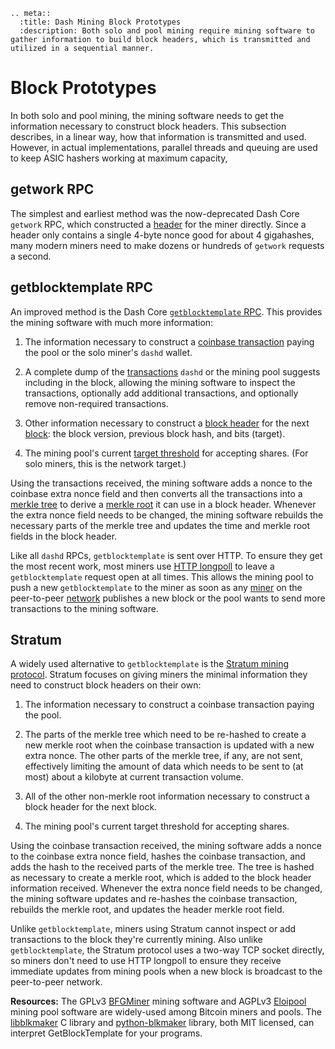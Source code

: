```{eval-rst}
.. meta::
  :title: Dash Mining Block Prototypes
  :description: Both solo and pool mining require mining software to gather information to build block headers, which is transmitted and utilized in a sequential manner. 
```

# Block Prototypes

In both solo and pool mining, the mining software needs to get the information necessary to construct block headers. This subsection describes, in a linear way, how that information is transmitted and used. However, in actual implementations, parallel threads and queuing are used to keep ASIC hashers working at maximum capacity,

## getwork RPC

The simplest and earliest method was the now-deprecated Dash Core `getwork` RPC, which constructed a [header](../resources/glossary.md#header) for the miner directly. Since a header only contains a single 4-byte nonce good for about 4 gigahashes, many modern miners need to make dozens or hundreds of `getwork` requests a second.

## getblocktemplate RPC

An improved method is the Dash Core [`getblocktemplate` RPC](../api/remote-procedure-calls-mining.md#getblocktemplate). This provides the mining software with much more information:

1. The information necessary to construct a [coinbase transaction](../resources/glossary.md#coinbase-transaction) paying the pool or the solo miner's `dashd` wallet.

2. A complete dump of the [transactions](../resources/glossary.md#transaction) `dashd` or the mining pool suggests including in the block, allowing the mining software to inspect the transactions, optionally add additional transactions, and optionally remove non-required transactions.

3. Other information necessary to construct a [block header](../resources/glossary.md#block-header) for the next [block](../resources/glossary.md#block): the block version, previous block hash, and bits (target).

4. The mining pool's current [target threshold](../resources/glossary.md#target) for accepting shares. (For solo miners, this is the network target.)

Using the transactions received, the mining software adds a nonce to the coinbase extra nonce field and then converts all the transactions into a [merkle tree](../resources/glossary.md#merkle-tree) to derive a [merkle root](../resources/glossary.md#merkle-root) it can use in a block header. Whenever the extra nonce field needs to be changed, the mining software rebuilds the necessary parts of the merkle tree and updates the time and merkle root fields in the block header.

Like all `dashd` RPCs, `getblocktemplate` is sent over HTTP. To ensure they get the most recent work, most miners use [HTTP longpoll](https://en.wikipedia.org/wiki/Push_technology#Long_polling) to leave a `getblocktemplate` request open at all times. This allows the mining pool to push a new `getblocktemplate` to the miner as soon as any [miner](../resources/glossary.md#miner) on the peer-to-peer [network](../resources/glossary.md#network) publishes a new block or the pool wants to send more transactions to the mining software.

## Stratum

A widely used alternative to `getblocktemplate` is the [Stratum mining protocol](http://mining.bitcoin.cz/stratum-mining). Stratum focuses on giving miners the minimal information they need to construct block headers on their own:

1. The information necessary to construct a coinbase transaction paying the pool.

2. The parts of the merkle tree which need to be re-hashed to create a new merkle root when the coinbase transaction is updated with a new extra nonce. The other parts of the merkle tree, if any, are not sent, effectively limiting the amount of data which needs to be sent to (at most) about a kilobyte at current transaction volume.

3. All of the other non-merkle root information necessary to construct a block header for the next block.

4. The mining pool's current target threshold for accepting shares.

Using the coinbase transaction received, the mining software adds a nonce to the coinbase extra nonce field, hashes the coinbase transaction, and adds the hash to the received parts of the merkle tree. The tree is hashed as necessary to create a merkle root, which is added to the block header information received. Whenever the extra nonce field needs to be changed, the mining software updates and re-hashes the coinbase transaction, rebuilds the merkle root, and updates the header merkle root field.

Unlike `getblocktemplate`, miners using Stratum cannot inspect or add transactions to the block they're currently mining. Also unlike `getblocktemplate`, the Stratum protocol uses a two-way TCP socket directly, so miners don't need to use HTTP longpoll to ensure they receive immediate updates from mining pools when a new block is broadcast to the peer-to-peer network.

**Resources:** The GPLv3 [BFGMiner](https://github.com/luke-jr/bfgminer) mining software and AGPLv3 [Eloipool](https://github.com/luke-jr/eloipool) mining pool software are widely-used among Bitcoin miners and pools. The [libblkmaker](https://github.com/bitcoin/libblkmaker) C library and [python-blkmaker](https://gitorious.org/bitcoin/python-blkmaker) library, both MIT licensed, can interpret GetBlockTemplate for your programs.
